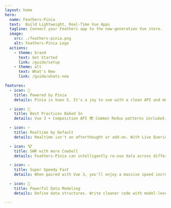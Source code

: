 ```yaml
---
layout: home
hero:
  name: Feathers-Pinia
  text:  Build Lightweight, Real-Time Vue Apps
  tagline: Connect your Feathers app to the new-generation Vue store.
  image:
    src: ./feathers-pinia.png
    alt: Feathers-Pinia Logo
  actions:
    - theme: brand
      text: Get Started
      link: /guide/setup
    - theme: alt
      text: What's New
      link: /guide/whats-new

features:
  - icon: 🍍
    title: Powered by Pinia
    details: Pinia is Vuex 5. It's a joy to use with a clean API and memorable syntax. 

  - icon: 🧁
    title: Best Practices Baked In
    details: Vue 3 + Composition API 😎 Common Redux patterns included. SWR Fall-through cache by default. Query the store like a local database.

  - icon: ⚡️
    title: Realtime by Default
    details: Realtime isn't an afterthought or add-on. With Live Queries, watch your data update as new data arrives from the Feathers server.

  - icon: 🐮
    title: SWR with more Cowbell
    details: Feathers-Pinia can intelligently re-use data across different queries, making apps feel faster. Or go realtime and make SWR obsolete.

  - icon: ➳
    title: Super Speedy Fast
    details: When paired with Vue 3, you'll enjoy a massive speed increase over the same app built with Feathers-Vuex. Really, it's huge.

  - icon: 🥷
    title: Powerful Data Modeling
    details: Define data structures. Write cleaner code with model-level computed properties.

---
```


<script setup lang="ts">
import Badge from './components/Badge.vue'
import pkg from '../package.json'
</script>

<div style="position: fixed; z-index: 1000; top: 2px; right: 2px;">
  <Badge :text="`v${pkg.version}`" />
</div>

<style>
.VPImage {
  max-height: 240px;
}
@screen sm {
  .VPImage {
    max-height: 320px;
  }
}
@screen md {
  .VPImage {
    max-width: 190px !important;
  }
}
@screen lg {
  .VPImage {
    max-width: 190px !important;
    max-height: initial;
  }
}
</style>
